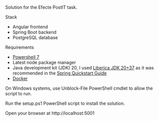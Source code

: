 Solution for the Efecte PostIT task.

Stack
* Angular frontend
* Spring Boot backend
* PostgreSQL database

Requirements
* [Powershell 7](https://github.com/PowerShell/PowerShell)
* Latest node package manager
* Java development kit (JDK) 20, I used [Liberica JDK 20+37](https://bell-sw.com/pages/downloads/) as it was recommended in the [Spring Quickstart Guide](https://spring.io/quickstart)
* [Docker](https://www.docker.com/)

On Windows systems, use Unblock-File PowerShell cmdlet to allow the script to run.

Run the setup.ps1 PowerShell script to install the solution.

Open your browser at http://localhost:5001